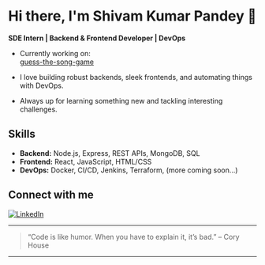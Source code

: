 
# Hi there, I'm Shivam Kumar Pandey 👋

**SDE Intern | Backend & Frontend Developer | DevOps**

- Currently working on:  
  [guess-the-song-game](https://github.com/pandeyshivam-debug/guess-the-song-game)

- I love building robust backends, sleek frontends, and automating things with DevOps.

- Always up for learning something new and tackling interesting challenges.

## Skills

- **Backend:** Node.js, Express, REST APIs, MongoDB, SQL
- **Frontend:** React, JavaScript, HTML/CSS
- **DevOps:** Docker, CI/CD, Jenkins, Terraform, (more coming soon...)

## Connect with me

[![LinkedIn](https://img.shields.io/badge/-Shivam%20Kumar%20Pandey-blue?style=flat-square&logo=linkedin&logoColor=white&link=https://www.linkedin.com/in/shivam-kumar-pandey-2453x/)](https://www.linkedin.com/in/shivam-kumar-pandey-2453x/)

---

> “Code is like humor. When you have to explain it, it’s bad.” – Cory House

---
